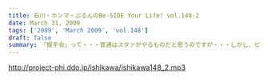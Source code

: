 ```yaml
---
title: 石川・ホンマ・ぶるんのBe-SIDE Your Life! vol.148-2
date: March 31, 2009
tags: ['2009', 'March 2009', 'vol.148']
draft: false
summary: 「握手会」って・・・普通はスタァがやるものだと思うのですが・・・しかし、ビーサイでは東海道方面を「握手会」で突き進むらしい！詳細はコチラで！NAMAE
---
```


http://project-phi.ddo.jp/ishikawa/ishikawa148_2.mp3